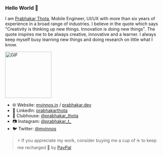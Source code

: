 ### Hello World 👋

I am [Prabhakar Thota](https://www.myinnos.in/ "MyInnos"), Mobile Engineer, UI/UX with more than six years of experience in a broad range of industries. I believe in the quote which says "Creativity is thinking up new things. Innovation is doing new things". The quote inspires me to be always creative, innovative and a learner. I always keep myself busy learning new things and doing research on little what I know.

<img alt="GIF" height= 150 src="https://camo.githubusercontent.com/992babdffd8c74a1502de375fbdf7e4d54773242/68747470733a2f2f6d656469612e67697068792e636f6d2f6d656469612f53576f536b4e36447854737a71494b4571762f67697068792e676966" />

* 🌐 Website: [myinnos.in](http://www.myinnos.in "Prabhakar Thota") / [prabhakar.dev](http://www.prabhakar.dev "Prabhakar Thota")
* 💼 LinkedIn: [prabhakarthota](https://www.linkedin.com/in/prabhakarthota "Prabhakar Thota on LinkedIn")
* 📢 Clubhouse: [@prabhakar_thota](https://clubhouse.com/@prabhakar_thota "Prabhakar Thota on Clubhouse")   
* 📷 Instagram: [@prabhakar_t_](https://www.instagram.com/prabhakar_t_/ "Prabhakar Thota on Instagram")   
* 🐦 Twitter: [@myinnos](https://twitter.com/MyInnos "Prabhakar Thota on Twitter")   

>⚡ If you appreciate my work, consider buying me a cup of :coffee: to keep me recharged :metal: by [PayPal](https://www.paypal.me/fansfolio)

<!--- [![ReadMe Card](https://github-readme-stats.vercel.app/api/pin/?username=myinnos&repo=AppFontChanger)](https://github.com/myinnos/AppFontChanger) [![ReadMe Card](https://github-readme-stats.vercel.app/api/pin/?username=myinnos&repo=AppIconNameChanger)](https://github.com/myinnos/AppIconNameChanger) -->
